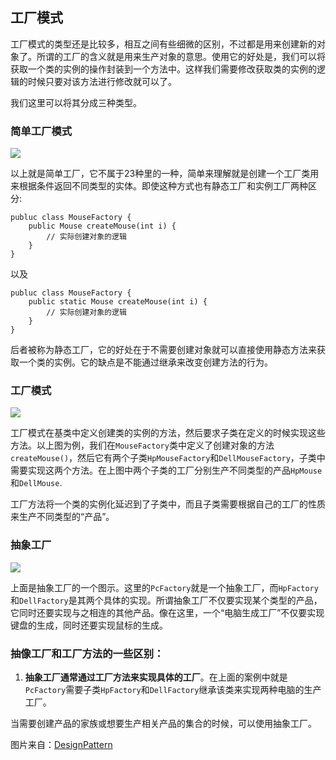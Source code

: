 ## 工厂模式

工厂模式的类型还是比较多，相互之间有些细微的区别，不过都是用来创建新的对象了。所谓的工厂的含义就是用来生产对象的意思。使用它的好处是，我们可以将获取一个类的实例的操作封装到一个方法中。这样我们需要修改获取类的实例的逻辑的时候只要对该方法进行修改就可以了。

我们这里可以将其分成三种类型。

### 简单工厂模式

![](https://pic1.zhimg.com/09067f878916c0e4377bfadc82afc248_b.png)

以上就是简单工厂，它不属于23种里的一种，简单来理解就是创建一个工厂类用来根据条件返回不同类型的实体。即使这种方式也有静态工厂和实例工厂两种区分:

    publuc class MouseFactory {
        public Mouse createMouse(int i) {
            // 实际创建对象的逻辑
        }
    }

以及

    publuc class MouseFactory {  
        public static Mouse createMouse(int i) {
            // 实际创建对象的逻辑
        }
    }

后者被称为静态工厂，它的好处在于不需要创建对象就可以直接使用静态方法来获取一个类的实例。它的缺点是不能通过继承来改变创建方法的行为。

### 工厂模式

![](https://pic4.zhimg.com/69ab924585b751cb9e7bc7b7f9f2179b_b.png)

工厂模式在基类中定义创建类的实例的方法，然后要求子类在定义的时候实现这些方法。以上图为例，我们在`MouseFactory`类中定义了创建对象的方法`createMouse()`，然后它有两个子类`HpMouseFactory`和`DellMouseFactory`，子类中需要实现这两个方法。在上图中两个子类的工厂分别生产不同类型的产品`HpMouse`和`DellMouse`.

工厂方法将一个类的实例化延迟到了子类中，而且子类需要根据自己的工厂的性质来生产不同类型的“产品”。

### 抽象工厂

![](https://pic3.zhimg.com/ab2a90cfcc7a971b1e3127d1f531a486_b.png)

上面是抽象工厂的一个图示。这里的`PcFactory`就是一个抽象工厂，而`HpFactory`和`DellFactory`是其两个具体的实现。所谓抽象工厂不仅要实现某个类型的产品，它同时还要实现与之相连的其他产品。像在这里，一个“电脑生成工厂”不仅要实现键盘的生成，同时还要实现鼠标的生成。

### 抽像工厂和工厂方法的一些区别：

1. **抽象工厂通常通过工厂方法来实现具体的工厂**。在上面的案例中就是`PcFactory`需要子类`HpFactory`和`DellFactory`继承该类来实现两种电脑的生产工厂。


当需要创建产品的家族或想要生产相关产品的集合的时候，可以使用抽象工厂。

图片来自：[DesignPattern](https://link.zhihu.com/?target=http%3A//ichennan.com/2016/08/09/DesignPattern.html)



